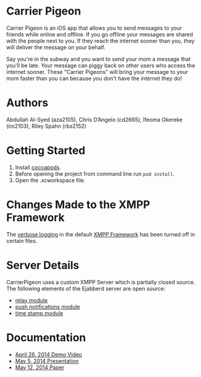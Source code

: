 Carrier Pigeon
=============

Carrier Pigeon is an iOS app that allows you to send messages to your friends while online and offline. If you go offline your messages are shared with the people next to you. If they reach the internet sooner than you, they will deliver the message on your behalf.
	
Say you're in the subway and you want to send your mom a message that you'll be late. Your message can piggy back on other users who access the internet sooner. These "Carrier Pigeons" will bring your message to your mom faster than you can because you don't have the internet they do!

Authors
=======
Abdullah Al-Syed (aza2105), Chris D’Angelo (cd2665), Ifeoma Okereke (iro2103), Riley Spahn (rbs2152)

Getting Started
===============

1. Install [cocoapods](http://cocoapods.org).
2. Before opening the project from command line run `pod install`.
3. Open the .xcworkspace file.

Changes Made to the XMPP Framework
==================================
The [verbose logging](https://github.com/robbiehanson/XMPPFramework/wiki/IntroToFramework#xmpp-logging) in the default [XMPP Framework](https://github.com/robbiehanson/XMPPFramework) has been turned off in certain files. 

Server Details
==============
CarrierPigeon uses a custom XMPP Server which is partially closed source. The following elements of the Ejabberd server are open source:
* [relay module](https://github.com/mychrisdangelo/mod_bot_relay)
* [push notifications module](https://github.com/mychrisdangelo/CarrierPigeonPushNotifications)
* [time stamp module](https://github.com/mychrisdangelo/mod_server_timestamp)

Documentation
=============

* [April 26, 2014 Demo Video](http://bit.ly/carrierpigeondemo)
* [May 5, 2014 Presentation](assets/CarrierPigeonPresentation.pdf)
* [May 12, 2014 Paper](assets/CarrierPigeonPaper.pdf)
